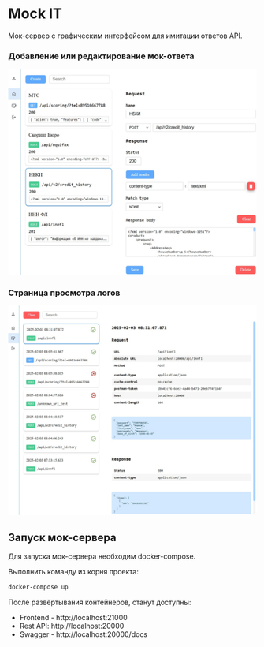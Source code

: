 # Mock IT
Мок-сервер с графическим интерфейсом для имитации ответов API.

### Добавление или редактирование мок-ответа

<img src= ".desc/create_mock_page_example.jpg"  alt="">

### Страница просмотра логов

<img src= ".desc/log_page_example.jpg"  alt="">


## Запуск мок-сервера
Для запуска мок-сервера необходим docker-compose.

Выполнить команду из корня проекта:
```bash
docker-compose up
```
После развёртывания контейнеров, станут доступны:
- Frontend -  http://localhost:21000
- Rest API: http://localhost:20000 
- Swagger - http://localhost:20000/docs
